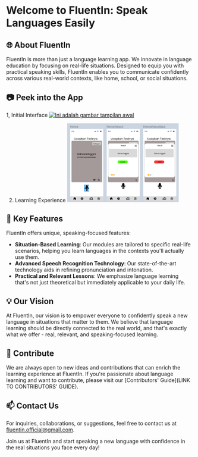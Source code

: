 # Welcome to FluentIn: Speak Languages Easily

## 🌐 About FluentIn

FluentIn is more than just a language learning app. We innovate in language education by focusing on real-life situations. Designed to equip you with practical speaking skills, FluentIn enables you to communicate confidently across various real-world contexts, like home, school, or social situations.

## 📷 Peek into the  App
1, Initial Interface
  <a href="profile/gambar/login.png"><img src="profi/gambar/login.png" alt="Ini adalah gambar tampilan awal" width="300"></a>

2. Learning Experience
  <a href="profile/gambar/tampilan-pembelajaran.png"><img src="./gambar/tampilan-pembelajaran.png" alt="Ini adalah tampilan pembelajaran" width="300"></a>

## 🚀 Key Features

FluentIn offers unique, speaking-focused features:
- **Situation-Based Learning**: Our modules are tailored to specific real-life scenarios, helping you learn languages in the contexts you'll actually use them.
- **Advanced Speech Recognition Technology**: Our state-of-the-art technology aids in refining pronunciation and intonation.
- **Practical and Relevant Lessons**: We emphasize language learning that's not just theoretical but immediately applicable to your daily life.

## 💡 Our Vision

At FluentIn, our vision is to empower everyone to confidently speak a new language in situations that matter to them. We believe that language learning should be directly connected to the real world, and that's exactly what we offer - real, relevant, and speaking-focused learning.

## 🤝 Contribute

We are always open to new ideas and contributions that can enrich the learning experience at FluentIn. If you're passionate about language learning and want to contribute, please visit our [Contributors' Guide](LINK TO CONTRIBUTORS' GUIDE).

## 📫 Contact Us

For inquiries, collaborations, or suggestions, feel free to contact us at [fluentin.official@gmail.com](mailto:fluentin.official@gmail.com).

Join us at FluentIn and start speaking a new language with confidence in the real situations you face every day!
